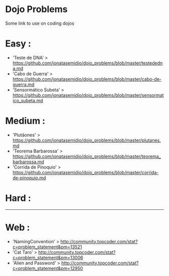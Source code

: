 # Dojo Problems
Some link to use on coding dojos


Easy :
=====
* 'Teste de DNA' > https://github.com/jonatasemidio/dojo_problems/blob/master/testededna.md
* 'Cabo de Guerra' > https://github.com/jonatasemidio/dojo_problems/blob/master/cabo-de-guerra.md
* 'Sensormático Subeta' > https://github.com/jonatasemidio/dojo_problems/blob/master/sensormatico_subeta.md

Medium :
=======
* 'Plutãones' > https://github.com/jonatasemidio/dojo_problems/blob/master/plutanes.md
* 'Teorema Barbarossa' > https://github.com/jonatasemidio/dojo_problems/blob/master/teorema_barbarossa.md
* 'Corrida de Pinoquio' > https://github.com/jonatasemidio/dojo_problems/blob/master/corrida-de-pinoquio.md

Hard :
=====

---

Web :
=====
* 'NamingConvention' > http://community.topcoder.com/stat?c=problem_statement&pm=13521
* 'Cat Taro' > http://community.topcoder.com/stat?c=problem_statement&pm=13006
* 'Alien and Password' > http://community.topcoder.com/stat?c=problem_statement&pm=12950

